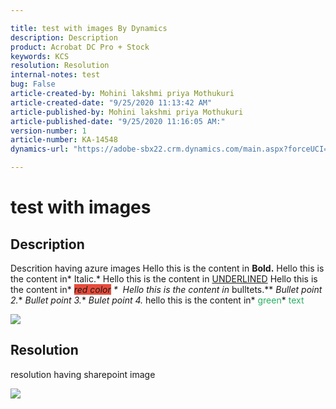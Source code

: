 ```yaml
---

title: test with images By Dynamics
description: Description  
product: Acrobat DC Pro + Stock   
keywords: KCS  
resolution: Resolution  
internal-notes: test  
bug: False  
article-created-by: Mohini lakshmi priya Mothukuri  
article-created-date: "9/25/2020 11:13:42 AM"
article-published-by: Mohini lakshmi priya Mothukuri  
article-published-date: "9/25/2020 11:16:05 AM:"  
version-number: 1  
article-number: KA-14548
dynamics-url: "https://adobe-sbx22.crm.dynamics.com/main.aspx?forceUCI=1&pagetype=entityrecord&etn=knowledgearticle&id=89393425-20ff-ea11-a815-000d3a102a06"

---
```


# test with images

## Description

Descrition having azure images  Hello this is the content in **Bold.** Hello this is the content in* Italic.*  Hello this is the content in <u>UNDERLINED</u> Hello this is the content in* *<span style="background-color:#e74c3c;">red color</span> 
*  Hello this is the content in* bulltets.** *Bullet point 2.** *Bullet point 3.** *Bulet point 4.*
hello this is the content in* <span style="color:#27ae60;">green</span>*<span style="color:#27ae60;"> text</span>

 ![](/api/data/v9.0/msdyn_knowledgearticleimages%28c1083255-20ff-ea11-a815-000d3a102a06%29/msdyn_blobfile/$value)

## Resolution

resolution having sharepoint image

![](https://adobe.sharepoint.com/sites/D365Attachments-Non-Prod/knowledgearticle/test%20with%20images_8939342520FFEA11A815000D3A102A06/add_column.PNG)
